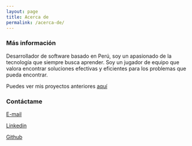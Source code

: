 ```yaml
---
layout: page
title: Acerca de
permalink: /acerca-de/
---
```


### Más información
Desarrollador de software basado en Perú, soy un apasionado de la tecnología que siempre busca aprender.
Soy un jugador de equipo que valora encontrar soluciones efectivas y eficientes para los problemas 
que pueda encontrar.

Puedes ver mis proyectos anteriores [aquí](../proyectos)

### Contáctame

[E-mail](mailto:blackadress@gmail.com)

[Linkedin](https://www.linkedin.com/in/erland-huaman/)

[Github](https://github.com/blackadress)
